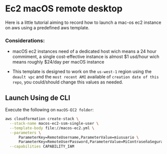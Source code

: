 # Ec2 macOS remote desktop
Here is a little tutorial aiming to record how to launch a mac-os ec2 instance on aws using a predefined aws template.

### Considerations:
- macOS ec2 instances need of a dedicated host wich means a 24 hour commiment, a single cost-effective instance is almost $1 usd/hour wich means roughly $24/day per macOS instance

 - This template is designed to work on the `us-west-1` region using the `deault vpc` and the `most recent AMI` available of `creation date of this repo`, you could/should change this values as needed.

## Launch Using de CLI
Execute the following on `macOS-EC2 folder`:

```bash
aws cloudformation create-stack \
  --stack-name macos-ec2-ssm-single-user \
  --template-body file://macos-ec2.yml \
  --parameters \
      ParameterKey=RemoteUsername,ParameterValue=miusuario \
      ParameterKey=RemoteUserPassword,ParameterValue=MiContraseñaSegura \
  --capabilities CAPABILITY_IAM
```